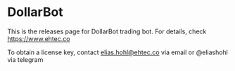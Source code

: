 # DollarBot

This is the releases page for DollarBot trading bot. For details, check https://www.ehtec.co

To obtain a license key, contact elias.hohl@ehtec.co via email or @eliashohl via telegram
